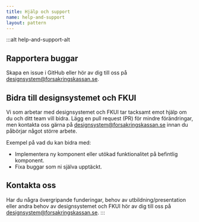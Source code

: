 ```yaml
---
title: Hjälp och support
name: help-and-support
layout: pattern
---
```


:::alt help-and-support-alt

## Rapportera buggar

Skapa en issue i GitHub eller hör av dig till oss på <designsystem@forsakringskassan.se>.

## Bidra till designsystemet och FKUI

Vi som arbetar med designsystemet och FKUI tar tacksamt emot hjälp om du och ditt team vill bidra.
Lägg en pull request (PR) för mindre förändringar, men kontakta oss gärna på <designsystem@forsakringskassan.se> innan du påbörjar något större arbete.

Exempel på vad du kan bidra med:

- Implementera ny komponent eller utökad funktionalitet på befintlig komponent.
- Fixa buggar som ni själva upptäckt.

## Kontakta oss

Har du några övergripande funderingar, behov av utbildning/presentation eller andra behov av designsystemet och FKUI hör av dig till oss på <designsystem@forsakringskassan.se>.
:::
